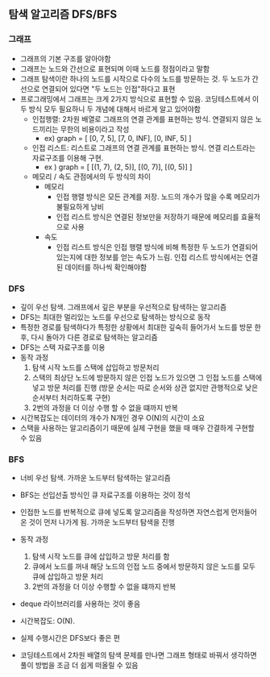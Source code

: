 ## 탐색 알고리즘 DFS/BFS
### 그래프
* 그래프의 기본 구조를 알아야함
* 그래프는 노드와 간선으로 표현되며 이때 노드를 정점이라고 말함
* 그래프 탐색이란 하나의 노드를 시작으로 다수의 노드를 방문하는 것. 두 노드가 간선으로 연결되어 있다면 "두 노드는 인접"하다고 표현
* 프로그래밍에서 그래프는 크게 2가지 방식으로 표현할 수 있음. 코딩테스트에서 이 두 방식 모두 필요하니 두 개념에 대해서 바르게 알고 있어야함
    * 인접행렬: 2차원 배열로 그래프의 연결 관계를 표현하는 방식. 연결되지 않은 노드끼리는 무한의 비용이라고 작성
      * ex) graph = [
              [0, 7, 5],
              [7, 0, INF],
              [0, INF, 5]
          ] 
    * 인접 리스트: 리스트로 그래프의 연결 관계를 표현하는 방식. 연결 리스트라는 자료구조를 이용해 구현. 
      * ex ) graph = [
              [(1, 7), (2, 5)],
              [(0, 7)],
              [(0, 5)]
          ] 
  * 메모리 / 속도 관점에서의 두 방식의 차이
    * 메모리
      * 인접 행렬 방식은 모든 관계를 저장. 노드의 개수가 많을 수록 메모리가 불필요하게 낭비
      * 인접 리스트 방식은 연결된 정보만을 저장하기 때문에 메모리를 효율적으로 사용
    * 속도
      * 인접 리스트 방식은 인접 행렬 방식에 비해 특정한 두 노드가 연결되어 있는지에 대한 정보를 얻는 속도가 느림. 인접 리스트 방식에서는 연결된 데이터를 하나씩 확인해야함
### DFS
* 깊이 우선 탐색. 그래프에서 깊은 부분을 우선적으로 탐색하는 알고리즘
* DFS는 최대한 멀리있는 노드를 우선으로 탐색하는 방식으로 동작
* 특정한 경로를 탐색하다가 특정한 상황에서 최대한 깊숙히 들어가서 노드를 방문 한 후, 다시 돌아가 다른 경로로 탐색하는 알고리즘
* DFS는 스택 자료구조를 이용
* 동작 과정
  1. 탐색 시작 노드를 스택에 삽입하고 방문처리
  2. 스택의 최상단 노드에 방문하지 않은 인접 노드가 있으면 그 인접 노드를 스택에 넣고 방문 처리를 진행 (방문 순서는 따로 순서와 상관 없지만 관행적으로 낮은 순서부터 처리하도록 구현)
  3. 2번의 과정을 더 이상 수행 할 수 없을 떄까지 반복
* 시간복잡도는 데이터의 개수가 N개인 경우 O(N)의 시간이 소요
* 스택을 사용하는 알고리즘이기 때문에 실제 구현을 했을 때 매우 간결하게 구현할 수 있음

### BFS
* 너비 우선 탐색. 가까운 노드부터 탐색하는 알고리즘
* BFS는 선입선출 방식인 큐 자료구조를 이용하는 것이 정석
* 인접한 노드를 반복적으로 큐에 넣도록 알고리즘을 작성하면 자연스럽게 먼저들어온 것이 먼저 나가게 됨. 가까운 노드부터 탐색을 진행
* 동작 과정
    1. 탐색 시작 노드를 큐에 삽입하고 방문 처리를 함
    2. 큐에서 노드를 꺼내 해당 노드의 인접 노드 중에서 방문하지 않은 노드를 모두 큐에 삽입하고 방문 처리
    3. 2번의 과정을 더 이상 수행할 수 없을 떄까지 반복
* deque 라이브러리를 사용하는 것이 좋음
* 시간복잡도: O(N). 
* 실제 수행시간은 DFS보다 좋은 편

* 코딩테스트에서 2차원 배열의 탐색 문제를 만나면 그래프 형태로 바꿔서 생각하면 풀이 방법을 조금 더 쉽게 떠올릴 수 있음